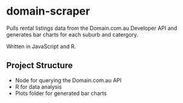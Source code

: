 # domain-scraper
Pulls rental listings data from the Domain.com.au Developer API and generates bar charts for each suburb and catergory.

Written in JavaScript and R.

## Project Structure
- Node for querying the Domain.com.au API
- R for data analysis
- Plots folder for generated bar charts
